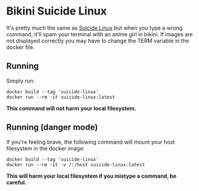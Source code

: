 # Bikini Suicide Linux

It's pretty much the same as [Suicide Linux](https://github.com/tiagoad/suicide-linux) but when you type a wrong command, it'll spam your terminal with an anime girl in bikini.
If images are not displayed correctly you may have to change the TERM variable in the docker file.

## Running

Simply run:

    docker build --tag 'suicide-linux'
    docker run --rm -it suicide-linux:latest

**This command will not harm your local filesystem.**

## Running (danger mode)

If you're feeling brave, the following command will mount your host filesystem in the docker image:

    docker build --tag 'suicide-linux'
    docker run --rm -it -v /:/host suicide-linux:latest

**This will harm your local filesystem if you mistype a command, be careful.**
